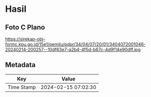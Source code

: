 # Hasil

## Foto C Plano

https://sirekap-obj-formc.kpu.go.id/15e1/pemilu/pdpr/34/04/07/20/01/3404072001046-20240214-200257--10df63e7-a2b4-4f5d-b67c-4d9f14e90dff.jpg


## Metadata

| Key        | Value               |
| ---------- | ------------------- |
| Time Stamp | 2024-02-15 07:02:30 |



